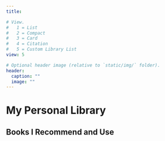 ```yaml
---
title:

# View.
#   1 = List
#   2 = Compact
#   3 = Card
#   4 = Citation
#   5 = Custom Library List
view: 5

# Optional header image (relative to `static/img/` folder).
header:
  caption: ""
  image: ""
---
```


<h1 class="customHeading"> My Personal Library </h1>

<h2 class="customHeading"> Books I Recommend and Use</h2>
